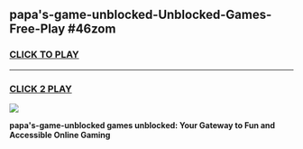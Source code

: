 
## papa's-game-unblocked-Unblocked-Games-Free-Play #46zom
<h3>
<a href="https://us.freeplayer.one?title=papa's-game-unblocked&ref=9M">CLICK TO PLAY</a></h3>
<hr>

<h3>
<a href="https://us.freeplayer.one?title=papa's-game-unblocked&ref=9M">CLICK 2 PLAY</a>
  
</h3>

<a href="https://us.freeplayer.one?title=papa's-game-unblocked&ref=9M"><img src="https://clearcache.store/games.png"></a>


**papa's-game-unblocked games unblocked: Your Gateway to Fun and Accessible Online Gaming**
